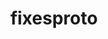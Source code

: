 ---
title: "fixesproto"
layout: cache
categories: [package, v0.18.0]
meta: {"versions": ["5.0"], "compilers": ["gcc@=7.5.0"], "oss": ["ubuntu18.04"], "platforms": ["linux"], "targets": ["x86_64"], "stacks": ["data-vis-sdk", "root"], "num_specs": 1, "num_specs_by_stack": {"root": 1, "data-vis-sdk": 1}}
spec_details: [{"hash": "dt3vwwyjm63hgzprhddiz3wh5zf7w7zd", "compiler": "gcc@=7.5.0", "versions": ["5.0"], "os": "ubuntu18.04", "platform": "linux", "target": "x86_64", "variants": [], "stacks": ["root", "data-vis-sdk"], "size": "-", "tarball": "https://binaries.spack.io/releases/v0.18.0/build_cache/linux-ubuntu18.04-x86_64/gcc-7.5.0/fixesproto-5.0/linux-ubuntu18.04-x86_64-gcc-7.5.0-fixesproto-5.0-dt3vwwyjm63hgzprhddiz3wh5zf7w7zd.spack"}]
---